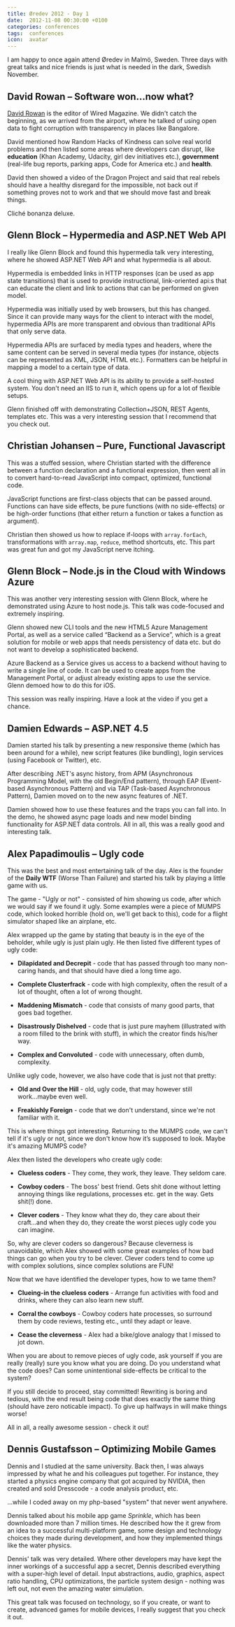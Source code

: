 ```yaml
---
title: Øredev 2012 - Day 1
date:  2012-11-08 00:30:00 +0100
categories: conferences 
tags:  conferences
icon:  avatar
---
```


I am happy to once again attend Øredev in Malmö, Sweden. Three days with great talks and nice friends is just what is needed in the dark, Swedish November.


## David Rowan – Software won...now what?

[David Rowan](http://www.davidrowan.com) is the editor of Wired Magazine. We didn't catch the beginning, as we arrived from the airport, where he talked of using open data to fight corruption with transparency in places like Bangalore.

David mentioned how Random Hacks of Kindness can solve real world problems and then listed some areas where developers can disrupt, like **education** (Khan Academy, Udacity, girl dev initiatives etc.), **government** (real-life bug reports, parking apps, Code for America etc.) and **health**.

David then showed a video of the Dragon Project and said that real rebels should have a healthy disregard for the impossible, not back out if something proves not to work and that we should move fast and break things. 

Cliché bonanza deluxe.


## Glenn Block – Hypermedia and ASP.NET Web API

I really like Glenn Block and found this hypermedia talk very interesting, where he showed ASP.NET Web API and what hypermedia is all about.

Hypermedia is embedded links in HTTP responses (can be used as app state transitions) that is used to provide instructional, link-oriented api:s that can educate the client and link to actions that can be performed on given model.

Hypermedia was initially used by web browsers, but this has changed. Since it can provide many ways for the client to interact with the model, hypermedia APIs are more transparent and obvious than traditional APIs that only serve data.

Hypermedia APIs are surfaced by media types and headers, where the same content can be served in several media types (for instance, objects can be represented as XML, JSON, HTML etc.). Formatters can be helpful in mapping a model to a certain type of data. 

A cool thing with ASP.NET Web API is its ability to provide a self-hosted system. You don't need an IIS to run it,  which opens up for a lot of flexible setups.

Glenn finished off with demonstrating Collection+JSON, REST Agents, templates etc. This was a very interesting session that I recommend that you check out.


## Christian Johansen – Pure, Functional Javascript

This was a stuffed session, where Christian started with the difference between a function declaration and a functional expression, then went all in to convert hard-to-read JavaScript into compact, optimized, functional code.

JavaScript functions are first-class objects that can be passed around. Functions can have side effects, be pure functions (with no side-effects) or be high-order functions (that either return a function or takes a function as argument).

Christian then showed us how to replace if-loops with `array.forEach`, transformations with `array.map`, `reduce`, method shortcuts, etc. This part was great fun and got my JavaScript nerve itching.


## Glenn Block – Node.js in the Cloud with Windows Azure

This was another very interesting session with Glenn Block, where he demonstrated using Azure to host node.js. This talk was code-focused and extremely inspiring.

Glenn showed new CLI tools and the new HTML5 Azure Management Portal, as well as a service called “Backend as a Service”, which is a great solution for mobile or web apps that needs persistency of data etc. but do not want to develop a sophisticated backend.

Azure Backend as a Service gives us access to a backend without having to write a single line of code. It can be used to create apps from the Management Portal, or adjust already existing apps to use the service. Glenn demoed how to do this for iOS.

This session was really inspiring. Have a look at the video if you get a chance.


## Damien Edwards – ASP.NET 4.5

Damien started his talk by presenting a new responsive theme (which has been around for a while), new script features (like bundling), login services (using Facebook or Twitter), etc.

After describing .NET's async history, from APM (Asynchronous Programming Model, with the old Begin/End pattern), through EAP (Event-based Asynchronous Pattern) and via TAP (Task-based Asynchronous Pattern), Damien moved on to the new async features of .NET.

Damien showed how to use these features and the traps you can fall into. In the demo, he showed async page loads and new model binding functionality for ASP.NET data controls. All in all, this was a really good and interesting talk.


## Alex Papadimoulis – Ugly code

This was the best and most entertaining talk of the day. Alex is the founder of the **Daily WTF** (Worse Than Failure) and started his talk by playing a little game with us.

The game - "Ugly or not" - consisted of him showing us code, after which we would say if we found it ugly. Some examples were a piece of MUMPS code, which looked horrible (hold on, we'll get back to this), code for a flight simulator shaped like an airplane, etc.

Alex wrapped up the game by stating that beauty is in the eye of the beholder, while ugly is just plain ugly. He then listed five different types of ugly code:

* **Dilapidated and Decrepit** - code that has passed through too many non-caring
hands, and that should have died a long time ago.

* **Complete Clusterfrack** - code with high complexity, often the result
of a lot of thought, often a lot of wrong thought.

* **Maddening Mismatch** - code that consists of many good parts, that goes
bad together.

* **Disastrously Dishelved** - code that is just pure mayhem (illustrated with a
room filled to the brink with stuff), in which the creator finds his/her way.

* **Complex and Convoluted** - code with unnecessary, often dumb, complexity.

Unlike ugly code, however, we also have code that is just not that pretty:

* **Old and Over the Hill** - old, ugly code, that may however still work...maybe even well.

* **Freakishly Foreign** - code that we don't understand, since we're
not familiar with it.

This is where things got interesting. Returning to the MUMPS code, we can't tell if it's ugly or not, since we don't know how it’s supposed to look. Maybe it's amazing MUMPS code?

Alex then listed the developers who create ugly code:

* **Clueless coders** - They come, they work, they leave. They seldom care.

* **Cowboy coders** - The boss' best friend. Gets shit done without letting annoying things like regulations, processes etc. get in the way. Gets shit(!) done.

* **Clever coders** - They know what they do, they care about their craft...and
when they do, they create the worst pieces ugly code you can imagine.

So, why are clever coders so dangerous? Because cleverness is unavoidable, which Alex showed with some great examples of how bad things can go when you try to be clever. Clever coders tend to come up with complex solutions, since complex solutions are FUN!

Now that we have identified the developer types, how to we tame them?

* **Clueing-in the clueless coders** - Arrange fun activities with food and drinks,
where they can also learn new stuff.

* **Corral the cowboys** - Cowboy coders hate processes, so surround them by code
reviews, testing etc., until they adapt or leave.

* **Cease the cleverness** - Alex had a bike/glove analogy that I missed to jot down.

When you are about to remove pieces of ugly code, ask yourself if you are really (really) sure you know what you are doing. Do you understand what the code does? Can some unintentional side-effects be critical to the system?

If you still decide to proceed, stay committed! Rewriting is boring and tedious, with the end result being code that does exactly the same thing (should have zero noticable impact). To give up halfways in will make things worse!

All in all, a really awesome session  - check it out!


## Dennis Gustafsson – Optimizing Mobile Games

Dennis and I studied at the same university. Back then, I was always impressed by what he and his colleagues put together. For instance, they started a physics engine company that got acquired by NVIDIA, then created and sold Dresscode - a code analysis product, etc.

...while I coded away on my php-based "system" that never went anywhere.

Dennis talked about his mobile app game *Sprinkle*, which has been downloaded more than 7 million times. He described how the it grew from an idea to a successful multi-platform game, some design and technology choices they made during development, and how they implemented things like the water physics.

Dennis' talk was very detailed. Where other developers may have kept the inner workings of a successful app a secret, Dennis described everything with a super-high level of detail. Input abstractions, audio, graphics, aspect ratio handling, CPU optimizations, the particle system design - nothing was left out, not even the amazing water simulation.

This great talk was focused on technology, so if you create, or want to create, advanced games for mobile devices, I really suggest that you check it out.